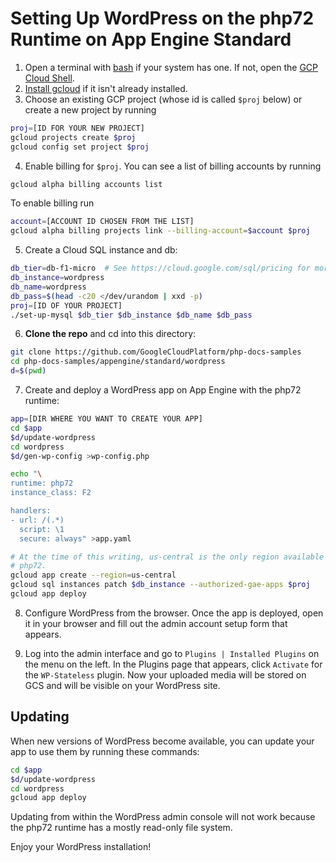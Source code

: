 # Setting Up WordPress on the php72 Runtime on App Engine Standard

1. Open a terminal with [bash][bash] if your system has one. If not, open the [GCP Cloud Shell][cloudshell].
2. [Install gcloud][install-gcloud] if it isn't already installed.
3. Choose an existing GCP project (whose id is called `$proj` below) or create a new project by running
```sh
proj=[ID FOR YOUR NEW PROJECT]
gcloud projects create $proj
gcloud config set project $proj
```
4. Enable billing for `$proj`. You can see a list of billing accounts by running
```sh
gcloud alpha billing accounts list
```
To enable billing run
```sh
account=[ACCOUNT ID CHOSEN FROM THE LIST]
gcloud alpha billing projects link --billing-account=$account $proj
```

5. Create a Cloud SQL instance and db:
```sh
db_tier=db-f1-micro  # See https://cloud.google.com/sql/pricing for more choices
db_instance=wordpress
db_name=wordpress
db_pass=$(head -c20 </dev/urandom | xxd -p)
proj=[ID OF YOUR PROJECT]
./set-up-mysql $db_tier $db_instance $db_name $db_pass
```

6. **Clone the repo** and cd into this directory:
```sh
git clone https://github.com/GoogleCloudPlatform/php-docs-samples
cd php-docs-samples/appengine/standard/wordpress
d=$(pwd)
```

7. Create and deploy a WordPress app on App Engine with the php72 runtime:
```sh
app=[DIR WHERE YOU WANT TO CREATE YOUR APP]
cd $app
$d/update-wordpress
cd wordpress
$d/gen-wp-config >wp-config.php

echo "\
runtime: php72
instance_class: F2

handlers:
- url: /(.*)
  script: \1
  secure: always" >app.yaml

# At the time of this writing, us-central is the only region available for
# php72.
gcloud app create --region=us-central
gcloud sql instances patch $db_instance --authorized-gae-apps $proj
gcloud app deploy
```

8. Configure WordPress from the browser.
Once the app is deployed, open it in your browser and fill out the admin
account setup form that appears.

9. Log into the admin interface and go to `Plugins | Installed
Plugins` on the menu on the left. In the Plugins page that appears, click
`Activate` for the `WP-Stateless` plugin. Now your uploaded media will be stored on
GCS and will be visible on your WordPress site.

## Updating
When new versions of WordPress become available, you can update your app to use them
by running these commands:
```sh
cd $app
$d/update-wordpress
cd wordpress
gcloud app deploy
```
Updating from within the WordPress admin console will not work because the php72
runtime has a mostly read-only file system.

Enjoy your WordPress installation!

[bash]: https://www.gnu.org/software/bash/
[cloudshell]: https://cloud.google.com/shell/docs/quickstart
[create-project]: https://cloud.google.com/resource-manager/docs/creating-managing-projects
[enable-billing]: https://cloud.google.com/billing/docs/how-to/modify-project
[install-gcloud]: https://cloud.google.com/sdk/downloads
[wsl]: https://docs.microsoft.com/en-us/windows/wsl/install-win10
